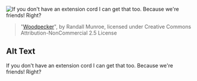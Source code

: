 ![If you don't have an extension cord I can get that too.  Because we're friends!  Right?](https://imgs.xkcd.com/comics/woodpecker.png)
> "[Woodpecker](https://xkcd.com/614/)", by Randall Munroe, licensed under Creative Commons Attribution-NonCommercial 2.5 License

## Alt Text
If you don't have an extension cord I can get that too.  Because we're friends!  Right?
